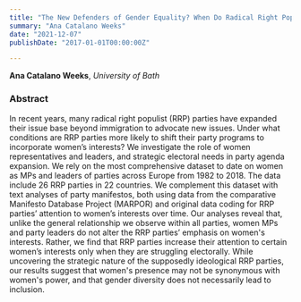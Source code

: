 ```yaml
---
title: "The New Defenders of Gender Equality? When Do Radical Right Populist Parties Incorporate Women's Interests"
summary: "Ana Catalano Weeks"
date: "2021-12-07"
publishDate: "2017-01-01T00:00:00Z"

---
```


**Ana Catalano Weeks**, *University of Bath*

### Abstract

In recent years, many radical right populist (RRP) parties have expanded their issue base beyond immigration to advocate new issues. Under what conditions are RRP parties more likely to shift their party programs to incorporate women’s interests? We investigate the role of women representatives and leaders, and strategic electoral needs in party agenda expansion. We rely on the most comprehensive dataset to date on women as MPs and leaders of parties across Europe from 1982 to 2018. The data include 26 RRP parties in 22 countries. We complement this dataset with text analyses of party manifestos, both using data from the comparative Manifesto Database Project (MARPOR) and original data coding for RRP parties’ attention to women’s interests over time. Our analyses reveal that, unlike the general relationship we observe within all parties, women MPs and party leaders do not alter the RRP parties’ emphasis on women's interests. Rather, we find that RRP parties increase their attention to certain women’s interests only when they are struggling electorally. While uncovering the strategic nature of the supposedly ideological RRP parties, our results suggest that women's presence may not be synonymous with women's power, and that gender diversity does not necessarily lead to inclusion.
